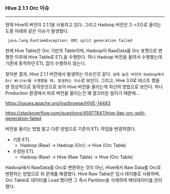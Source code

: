 ### Hive 2.1.1 Orc 이슈

<hr>


현재 Hive의 버전이 2.1.1을 사용하고 있다. 그리고 Hadoop 버전은 2->3으로 올리는 도중 아래와 같은 이슈가 발생했다.

```
 java.lang.RuntimeException: ORC split generation failed
```

현재 Hive Table은 Orc 기반의 Table이며, Hadoop이 RawData를 Orc 포맷으로 변형한 이후에 Hive Table로 ETL을 수행한다. 허나 Hadoop 버전을 올려서 수행했는데 기존에 동작하던 ETL 잡이 수행하지 않는다.



찾아본 결과, Hive 2.1.1 버전에서 발생하는 이슈인것 같다. `실제 높은 버전의 Hadoop에서 Orc Writer를 수행했을 때, 발생하는 이슈`로 보인다. 그리고, Hive 3.0로 테스트 했을 땐 정상적으로 동작한것으로 보아 Hive 버전을 올리는게 최선의 방법으로 보인다. 허나 Production 환경에서 바로 버전을 올리는건 꽤 껄끄러운 일이기 때문에...

https://issues.apache.org/jira/browse/HIVE-14483

https://stackoverflow.com/questions/45977647/hive-llap-orc-split-generation-failed



버전을 올리는 방법 말고 다른 방법으로 기존의 ETL 작업을 변경하였다.

- 기존 ETL
  - Hadoop (Raw) -> Hadoop (Orc) -> Hive (Orc Table)
- 수정된 ETL
  - Hadoop (Raw) -> Hive (Raw Table) -> Hive (Orc Table)

Hadoop에서 RawData를 Orc로 변환하는 것이 아닌, Hive에서 Raw Data를 Orc로 변환하는 방법으로 위 문제를 해결했다. Hive Raw Table은 임시 테이블로 사용하며, Orc Table로 데이터를 Load 했다면 그 즉시 Partition을 삭제하여 메타데이터를 관리했다.

